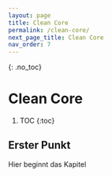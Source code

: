 ```yaml
---
layout: page
title: Clean Core
permalink: /clean-core/
next_page_title: Clean Core
nav_order: 7
---
```


{: .no_toc}
# Clean Core

1. TOC
{:toc}

## Erster Punkt 

Hier beginnt das Kapitel